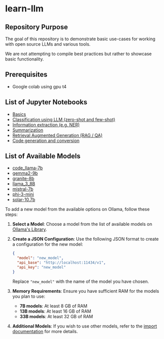 # learn-llm


## Repository Purpose

The goal of this repository is to demonstrate basic use-cases for working with open source LLMs and various tools.

We are not attempting to compile best practices but rather to showcase basic functionality.

## Prerequisites
- Google colab using gpu t4

## List of Jupyter Notebooks
- [Basics](./notebooks/00_Basics.ipynb)
- [Classification using LLM (zero-shot and few-shot)](./notebooks/01_Classification.ipynb)
- [Information extraction (e.g. NER)](./notebooks/02_Information_extraction.ipynb)
- [Summarization](./notebooks/03_Summarization.ipynb)
- [Retrieval Augmented Generation (RAG / QA)](./notebooks/04_Retrieval_augmented_generation.ipynb)
- [Code generation and conversion](./notebooks/05_Code_generation_and_conversion.ipynb)


## List of Available Models
- [code_llama-7b](./configs/code_llama-7b.json)
- [gemma2-9b](./configs/gemma2-9b.json)
- [granite-8b](./configs/granite-8b.json)
- [llama_3_8B](./configs/llama_3_8B.json)
- [mistral-7b](./configs/mistral-7b.json)
- [phi-3-mini](./configs/phi-3-mini.json)
- [solar-10.7b](./configs/solar-10.7b.json)

To add a new model from the available options on Ollama, follow these steps:

1. **Select a Model**: Choose a model from the list of available models on [Ollama's Library](https://ollama.com/library).

2. **Create a JSON Configuration**: Use the following JSON format to create a configuration for the new model:

    ```json
    {
      "model": "new_model",
      "api_base": "http://localhost:11434/v1",
      "api_key": "new_model"
    }
    ```

    Replace `"new_model"` with the name of the model you have chosen.

3. **Memory Requirements**: Ensure you have sufficient RAM for the models you plan to use:
    - **7B models**: At least 8 GB of RAM
    - **13B models**: At least 16 GB of RAM
    - **33B models**: At least 32 GB of RAM

4. **Additional Models**: If you wish to use other models, refer to the [import documentation](https://github.com/ollama/ollama/blob/main/docs/import.md) for more details.
